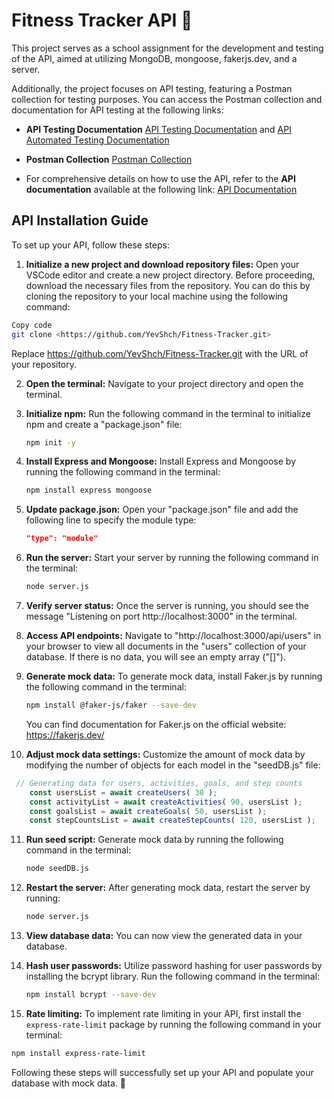 # Fitness Tracker API :bicyclist:
 This project serves as a school assignment for the development and testing of the API, aimed at utilizing MongoDB, mongoose, fakerjs.dev, and a server.
 
 Additionally, the project focuses on API testing, featuring a Postman collection for testing purposes. You can access the Postman collection and documentation for API testing at the following links:

- **API Testing Documentation** [API Testing Documentation](https://github.com/YevShch/Fitness-Tracker/blob/main/API_Testing_Documentation.md) and [API Automated Testing Documentation](...)  

- **Postman Collection** [Postman Collection](https://universal-trinity-236527-1.postman.co/workspace/Team-Workspace~f02dc3c9-cf61-4a68-859f-12f952372c2e/collection/33841208-94536aae-954b-41dd-a659-31841f79e949?action=share&creator=33841208)

- For comprehensive details on how to use the API, refer to the **API documentation** available at the following link: [API Documentation](https://github.com/YevShch/Fitness-Tracker/blob/main/API_Documentation.md)

## API Installation Guide

To set up your API, follow these steps:

1. **Initialize a new project and download repository files:** Open your VSCode editor and create a new project directory. Before proceeding, download the necessary files from the repository. You can do this by cloning the repository to your local machine using the following command:

```bash
Copy code
git clone <https://github.com/YevShch/Fitness-Tracker.git>
```
Replace <https://github.com/YevShch/Fitness-Tracker.git> with the URL of your repository.

2. **Open the terminal:** Navigate to your project directory and open the terminal.

3. **Initialize npm:** Run the following command in the terminal to initialize npm and create a "package.json" file:
   ```bash
   npm init -y
   ```

4. **Install Express and Mongoose:** Install Express and Mongoose by running the following command in the terminal:
   ```bash
   npm install express mongoose
   ```

5. **Update package.json:** Open your "package.json" file and add the following line to specify the module type:
   ```json
   "type": "module"
   ```

6. **Run the server:** Start your server by running the following command in the terminal:
   ```bash
   node server.js
   ```

7. **Verify server status:** Once the server is running, you should see the message "Listening on port http://localhost:3000" in the terminal.

8. **Access API endpoints:** Navigate to "http://localhost:3000/api/users" in your browser to view all documents in the "users" collection of your database. If there is no data, you will see an empty array ("[]").

9. **Generate mock data:** To generate mock data, install Faker.js by running the following command in the terminal:
   ```bash
   npm install @faker-js/faker --save-dev
   ```
   You can find documentation for Faker.js on the official website: https://fakerjs.dev/

10. **Adjust mock data settings:** Customize the amount of mock data by modifying the number of objects for each model in the "seedDB.js" file:
```javascript
 // Generating data for users, activities, goals, and step counts
    const usersList = await createUsers( 30 );
    const activityList = await createActivities( 90, usersList );
    const goalsList = await createGoals( 50, usersList );
    const stepCountsList = await createStepCounts( 120, usersList );
```
11. **Run seed script:** Generate mock data by running the following command in the terminal:
    ```bash
    node seedDB.js
    ```

12. **Restart the server:** After generating mock data, restart the server by running:
    ```bash
    node server.js
    ```

13. **View database data:** You can now view the generated data in your database.

14. **Hash user passwords:** Utilize password hashing for user passwords by installing the bcrypt library. Run the following command in the terminal:
    ```bash
    npm install bcrypt --save-dev
    ```
15. **Rate limiting:** To implement rate limiting in your API, first install the `express-rate-limit` package by running the following command in your terminal:

```bash
npm install express-rate-limit
```

Following these steps will successfully set up your API and populate your database with mock data. :satellite:

